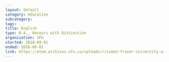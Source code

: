 ```yaml
---
layout: default
category: education
subcategory:
tags:
title: English
type: B.A., Honours with Distinction
organization: SFU
started: 2010-09-01
ended: 2016-06-01    
link: https://atom.archives.sfu.ca/uploads/r/simon-fraser-university-archives/e/2/b/e2b43a51f696ca5fdc8a2e55b1dc60a6aa8e47ac486a6b5fa6d7a58d10e849e3/6aa7411c-ff75-4732-ab5f-a4dda7604e55-SFUSpring2016_ConvocationBklt.pdf
---
```

